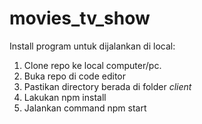 # movies_tv_show

Install program untuk dijalankan di local:

1. Clone repo ke local computer/pc.
2. Buka repo di code editor
3. Pastikan directory berada di folder _client_
4. Lakukan npm install
5. Jalankan command npm start

